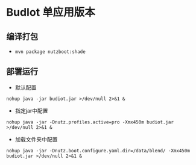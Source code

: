 # BudIot 单应用版本

## 编译打包

* `mvn package nutzboot:shade`

## 部署运行

* 默认配置 

`nohup java -jar budiot.jar >/dev/null 2>&1 &`

* 指定jar中配置 

`nohup java -jar -Dnutz.profiles.active=pro -Xmx450m budiot.jar >/dev/null 2>&1 &`

* 加载文件夹中配置 

`nohup java -jar -Dnutz.boot.configure.yaml.dir=/data/blend/ -Xmx450m budiot.jar >/dev/null 2>&1 &`
